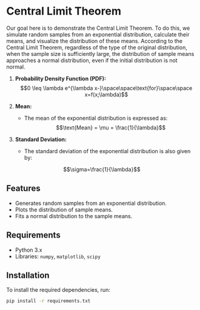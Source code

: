 # Central Limit Theorem

Our goal here is to demonstrate the Central Limit Theorem. To do this, we simulate random samples from an exponential distribution, calculate their means, and visualize the distribution of these means. According to the Central Limit Theorem, regardless of the type of the original distribution, when the sample size is sufficiently large, the distribution of sample means approaches a normal distribution, even if the initial distribution is not normal.

1. **Probability Density Function (PDF):**
  $$0 \leq \lambda e^{\lambda x-}\space\space\text{for}\space\space x=f(x;\lambda)$$

2. **Mean:**
   - The mean of the exponential distribution is expressed as:
  $$\text{Mean} = \mu =
  \frac{1}{\lambda}$$

3. **Standard Deviation:**
   - The standard deviation of the exponential distribution is also given by:

$$\sigma=\frac{1}{\lambda}$$


## Features
- Generates random samples from an exponential distribution.
- Plots the distribution of sample means.
- Fits a normal distribution to the sample means.

## Requirements
- Python 3.x
- Libraries: `numpy`, `matplotlib`, `scipy`

## Installation
To install the required dependencies, run:
```bash
pip install -r requirements.txt
